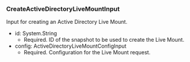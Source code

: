 ### CreateActiveDirectoryLiveMountInput
Input for creating an Active Directory Live Mount.

- id: System.String
  - Required. ID of the snapshot to be used to create the Live Mount.
- config: ActiveDirectoryLiveMountConfigInput
  - Required. Configuration for the Live Mount request.
